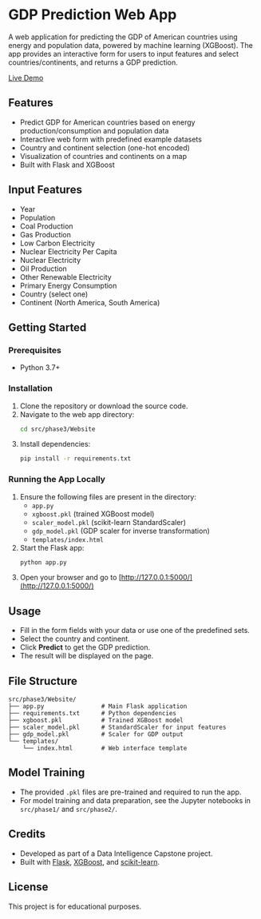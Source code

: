 # GDP Prediction Web App

A web application for predicting the GDP of American countries using energy and population data, powered by machine learning (XGBoost). The app provides an interactive form for users to input features and select countries/continents, and returns a GDP prediction.

[Live Demo](https://gdp-prediction-app.onrender.com/)

## Features
- Predict GDP for American countries based on energy production/consumption and population data
- Interactive web form with predefined example datasets
- Country and continent selection (one-hot encoded)
- Visualization of countries and continents on a map
- Built with Flask and XGBoost

## Input Features
- Year
- Population
- Coal Production
- Gas Production
- Low Carbon Electricity
- Nuclear Electricity Per Capita
- Nuclear Electricity
- Oil Production
- Other Renewable Electricity
- Primary Energy Consumption
- Country (select one)
- Continent (North America, South America)

## Getting Started

### Prerequisites
- Python 3.7+

### Installation
1. Clone the repository or download the source code.
2. Navigate to the web app directory:
   ```bash
   cd src/phase3/Website
   ```
3. Install dependencies:
   ```bash
   pip install -r requirements.txt
   ```

### Running the App Locally
1. Ensure the following files are present in the directory:
   - `app.py`
   - `xgboost.pkl` (trained XGBoost model)
   - `scaler_model.pkl` (scikit-learn StandardScaler)
   - `gdp_model.pkl` (GDP scaler for inverse transformation)
   - `templates/index.html`
2. Start the Flask app:
   ```bash
   python app.py
   ```
3. Open your browser and go to [http://127.0.0.1:5000/](http://127.0.0.1:5000/)

## Usage
- Fill in the form fields with your data or use one of the predefined sets.
- Select the country and continent.
- Click **Predict** to get the GDP prediction.
- The result will be displayed on the page.

## File Structure
```
src/phase3/Website/
├── app.py                # Main Flask application
├── requirements.txt      # Python dependencies
├── xgboost.pkl           # Trained XGBoost model
├── scaler_model.pkl      # StandardScaler for input features
├── gdp_model.pkl         # Scaler for GDP output
└── templates/
    └── index.html        # Web interface template
```

## Model Training
- The provided `.pkl` files are pre-trained and required to run the app.
- For model training and data preparation, see the Jupyter notebooks in `src/phase1/` and `src/phase2/`.

## Credits
- Developed as part of a Data Intelligence Capstone project.
- Built with [Flask](https://flask.palletsprojects.com/), [XGBoost](https://xgboost.readthedocs.io/), and [scikit-learn](https://scikit-learn.org/).

## License
This project is for educational purposes. 